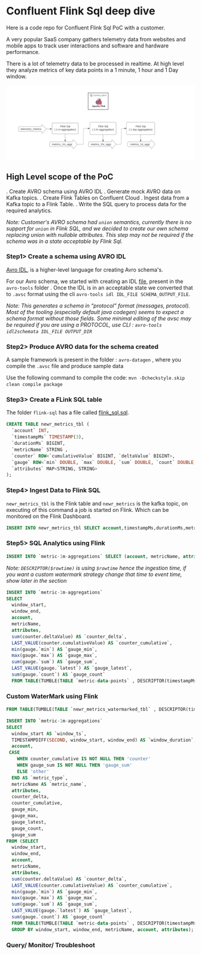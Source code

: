 # Confluent Flink Sql deep dive
Here is a code repo for Confluent Flink Sql PoC with a customer. 

A very popular SaaS company gathers telemetry data from websites and mobile apps to track user interactions and software and hardware performance. 

There is a lot of telemetry data to be processed in realtime. At high level they analyze metrics of key data points in a 1 minute, 1 hour and 1 Day window.


![alt text](https://github.com/bjaggi/flink-deep-dive/blob/main/image/flink-poc.png)


## High Level scope of the PoC 

. Create AVRO schema using AVRO IDL
. Generate mock AVRO data on Kafka topics.
. Create Flink Tables on Confluent Cloud
. Ingest data from a Kafka topic to a Flink Table.
. Write the SQL query to process data for the required analytics.


*Note: Customer's AVRO schema had `union` semantics, currently there is no support for `union` in Flink SQL, and we decided to create our own schema replacing union with nullable attributes. This step may not be required if the schema was in a state acceptable by Flink Sql.*

### Step1> Create a schema using AVRO IDL

[Avro IDL](https://avro.apache.org/docs/1.11.1/idl-language), is a higher-level language for creating Avro schema's.



For our Avro schema, we started with creating an IDL [file](https://github.com/bjaggi/flink-deep-dive/blob/main/avro-tools/metrics_avro.idl), present in the `avro-tools` folder . Once the IDL is in an acceptable state we converted that to `.avsc` format using the cli    `avro-tools idl IDL_FILE SCHEMA_OUTPUT_FILE`. 


*Note: This generates a schema in “protocol” format (messages, protocol).
Most of the tooling (especially default java codegen) seems to expect a schema format without those fields. Some minimal editing of the avsc may be required if you are using a PROTOCOL, use CLI : `avro-tools idl2schemata IDL_FILE OUTPUT_DIR`*




### Step2> Produce AVRO data for the schema created

A sample framework is present in the folder : `avro-datagen` , where you compile the `.avsc` file and produce sample data 

Use the following command to compile the code: 
`mvn -Dcheckstyle.skip clean compile package`


### Step3> Create a FLink SQL table

The folder `flink-sql` has a file called [flink_sql.sql](https://github.com/bjaggi/flink-deep-dive/blob/main/flink-sql/flink_sql.sql).

~~~sql
CREATE TABLE newr_metrics_tbl (
  `account` INT,
  `timestampMs` TIMESTAMP(3),
  `durationMs` BIGINT,
  `metricName` STRING ,
  `counter` ROW<`cumulativeValue` BIGINT, `deltaValue` BIGINT>,
  `gauge` ROW<`min` DOUBLE, `max` DOUBLE, `sum` DOUBLE, `count` DOUBLE, `latest` DOUBLE>,
  `attributes` MAP<STRING, STRING>      
);
~~~


### Step4> Ingest Data to Flink SQL

`newr_metrics_tbl` is the Flink table and `newr_metrics` is the kafka topic, on executing of this command a job is started on Flink. Which can be monitored on the Flink Dashboard. 

~~~sql
INSERT INTO newr_metrics_tbl SELECT account,timestampMs,durationMs,metricName,counter, gauge, attributes  from newr_metrics;
~~~

### Step5> SQL Analytics using Flink
~~~sql
INSERT INTO `metric-1m-aggregations` SELECT (account, metricName, attributes) AS `identity`,  sum(counter.deltaValue) AS `counter_deltaValue`, sum(gauge.`sum`) AS`gauge_sum`  from TABLE(TUMBLE(TABLE `newr_metrics_tbl` , DESCRIPTOR($rowtime), INTERVAL '1' MINUTES)) group by metricName, account, attributes;
~~~

*Note: `DESCRIPTOR($rowtime)` is using `$rowtime` hence the ingestion time, if you want a custom watermark strategy change that time to event time, show later in the section*


~~~sql
INSERT INTO `metric-1m-aggregations`
SELECT
  window_start,
  window_end,
  account,
  metricName,
  attributes,
  sum(counter.deltaValue) AS `counter_delta`,
  LAST_VALUE(counter.cumulativeValue) AS `counter_cumulative`,
  min(gauge.`min`) AS `gauge_min`,
  max(gauge.`max`) AS `gauge_max`,
  sum(gauge.`sum`) AS `gauge_sum`,
  LAST_VALUE(gauge.`latest`) AS `gauge_latest`,
  sum(gauge.`count`) AS `gauge_count`
  FROM TABLE(TUMBLE(TABLE `metric-data-points` , DESCRIPTOR(timestampMs), INTERVAL '1' MINUTES);
~~~

### Custom WaterMark using Flink

~~~sql
FROM TABLE(TUMBLE(TABLE `newr_metrics_watermarked_tbl` , DESCRIPTOR(timestampMs), INTERVAL '1' MINUTES))
~~~

~~~sql
INSERT INTO `metric-1m-aggregations`
SELECT
  window_start AS `window_ts`,
  TIMESTAMPDIFF(SECOND, window_start, window_end) AS `window_duration`,
  account,
 CASE
    WHEN counter_cumulative IS NOT NULL THEN 'counter'
    WHEN gauge_sum IS NOT NULL THEN 'gauge_sum'
    ELSE 'other'
  END AS `metric_type`,
  metricName AS `metric_name`,
  attributes,
  counter_delta,
  counter_cumulative,
  gauge_min,
  gauge_max,
  gauge_latest,
  gauge_count,
  gauge_sum
FROM (SELECT
  window_start,
  window_end,
  account,
  metricName,
  attributes,
  sum(counter.deltaValue) AS `counter_delta`,
  LAST_VALUE(counter.cumulativeValue) AS `counter_cumulative`,
  min(gauge.`min`) AS `gauge_min`,
  max(gauge.`max`) AS `gauge_max`,
  sum(gauge.`sum`) AS `gauge_sum`,
  LAST_VALUE(gauge.`latest`) AS `gauge_latest`,
  sum(gauge.`count`) AS `gauge_count`
  FROM TABLE(TUMBLE(TABLE `metric-data-points` , DESCRIPTOR(timestampMs), INTERVAL '1' MINUTES))
  GROUP BY window_start, window_end, metricName, account, attributes);
~~~


### Query/ Monitor/ Troubleshoot



